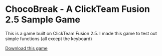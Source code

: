 # ChocoBreak - A ClickTeam Fusion 2.5 Sample Game

This is a game built on ClickTeam Fusion 2.5. I made this game to test out simple functions (all except the keyboard)

[Download this game](https://github.com/YeaToast/chocobreakupdates/releases/)
